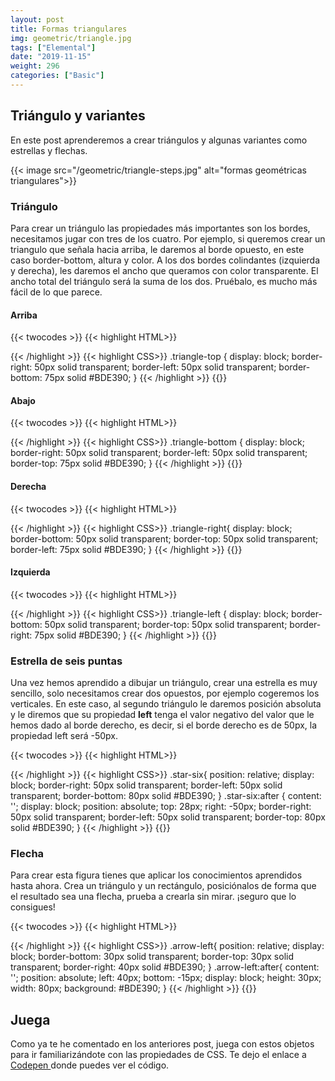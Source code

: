 ```yaml
---
layout: post
title: Formas triangulares
img: geometric/triangle.jpg
tags: ["Elemental"]
date: "2019-11-15"
weight: 296
categories: ["Basic"]
---
```


## Triángulo y  variantes

En este post aprenderemos a crear triángulos y algunas variantes como estrellas y flechas.

{{< image src="/geometric/triangle-steps.jpg" alt="formas geométricas triangulares">}}
### Triángulo
Para crear un triángulo las propiedades más importantes son los bordes, necesitamos jugar con tres de los cuatro. Por ejemplo, si queremos crear un triangulo que señala hacia arriba, le daremos al borde opuesto, en este caso border-bottom, altura y color. A los dos bordes colindantes (izquierda y derecha), les daremos el ancho que queramos con color transparente. El ancho total del triángulo será la suma de los dos. Pruébalo, es mucho más fácil de lo que parece.

#### Arriba
{{< twocodes >}}
{{< highlight HTML>}}
<div class="triangle-top">
</div>
{{< /highlight >}}
{{< highlight CSS>}}
.triangle-top {
  display: block;
  border-right: 50px solid transparent;
  border-left: 50px solid transparent;
  border-bottom: 75px solid #BDE390;
}
{{< /highlight >}}
{{</ twocodes >}}

#### Abajo
{{< twocodes >}}
{{< highlight HTML>}}
<div class="triangle-bottom">
</div>
{{< /highlight >}}
{{< highlight CSS>}}
.triangle-bottom {
  display: block;
  border-right: 50px solid transparent;
  border-left: 50px solid transparent;
  border-top: 75px solid #BDE390;
}
{{< /highlight >}}
{{</ twocodes >}}

#### Derecha
{{< twocodes >}}
{{< highlight HTML>}}
<div class="triangle-right">
</div>
{{< /highlight >}}
{{< highlight CSS>}}
.triangle-right{
  display: block;
  border-bottom: 50px solid transparent;
  border-top: 50px solid transparent;
  border-left: 75px solid #BDE390;
}
{{< /highlight >}}
{{</ twocodes >}}

####  Izquierda
{{< twocodes >}}
{{< highlight HTML>}}
<div class="triangle-left">
</div>
{{< /highlight >}}
{{< highlight CSS>}}
.triangle-left {
  display: block;
  border-bottom: 50px solid transparent;
  border-top: 50px solid transparent;
  border-right: 75px solid #BDE390;
}
{{< /highlight >}}
{{</ twocodes >}}

### Estrella de seis puntas
Una vez hemos aprendido a dibujar un triángulo, crear una estrella es muy sencillo, solo necesitamos crear dos opuestos, por ejemplo cogeremos los verticales. En este caso, al segundo triángulo le daremos posición absoluta y le diremos que su propiedad <b>left</b> tenga el valor negativo del valor que le hemos dado al borde derecho, es decir, si el borde derecho es de 50px, la propiedad left será -50px.

{{< twocodes >}}
{{< highlight HTML>}}
<div class="star-six">
</div>
{{< /highlight >}}
{{< highlight CSS>}}
.star-six{
  position: relative;
  display: block;
  border-right: 50px solid transparent;
  border-left: 50px solid transparent;
  border-bottom: 80px solid #BDE390;
}
.star-six:after {
  content: '';
  display: block;
  position: absolute;
  top: 28px;
  right: -50px;
  border-right: 50px solid transparent;
  border-left: 50px solid transparent;
  border-top: 80px solid #BDE390;
}
{{< /highlight >}}
{{</ twocodes >}}

### Flecha
Para crear esta figura tienes que aplicar los conocimientos aprendidos hasta ahora. Crea un triángulo y un rectángulo, posiciónalos de forma que el resultado sea una flecha, prueba a crearla sin mirar. ¡seguro que lo consigues!

{{< twocodes >}}
{{< highlight HTML>}}
<div class="arrow-left">
</div>
{{< /highlight >}}
{{< highlight CSS>}}
.arrow-left{
  position: relative;
  display: block;
  border-bottom: 30px solid transparent;
  border-top: 30px solid transparent;
  border-right: 40px solid #BDE390;
}
.arrow-left:after{
  content: '';
  position: absolute;
  left: 40px;
  bottom: -15px;
  display: block;
  height: 30px;
  width: 80px;
  background:  #BDE390;
}
{{< /highlight >}}
{{</ twocodes >}}

## Juega
Como ya te he comentado en los anteriores post, juega con estos objetos para ir familiarizándote con las propiedades de CSS. Te dejo el enlace a <a href="https://codepen.io/neusaguera/pen/QWWJWdb" target="_blank"> Codepen </a> donde puedes ver el código.